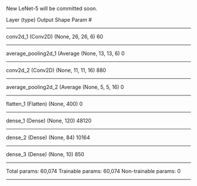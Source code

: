 New LeNet-5 will be committed soon.

Layer (type)                 Output Shape              Param #   

_________________________________________________________________
conv2d_1 (Conv2D)            (None, 26, 26, 6)         60        
_________________________________________________________________
average_pooling2d_1 (Average (None, 13, 13, 6)         0         
_________________________________________________________________
conv2d_2 (Conv2D)            (None, 11, 11, 16)        880       
_________________________________________________________________
average_pooling2d_2 (Average (None, 5, 5, 16)          0         
_________________________________________________________________
flatten_1 (Flatten)          (None, 400)               0         
_________________________________________________________________
dense_1 (Dense)              (None, 120)               48120     
_________________________________________________________________
dense_2 (Dense)              (None, 84)                10164     
_________________________________________________________________
dense_3 (Dense)              (None, 10)                850       
_________________________________________________________________
Total params: 60,074
Trainable params: 60,074
Non-trainable params: 0
_________________________________________________________________
